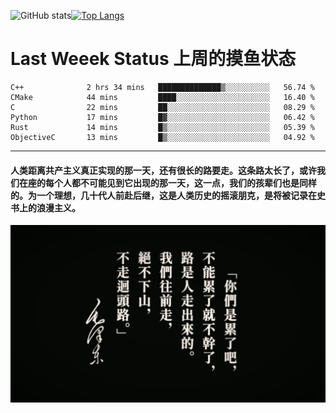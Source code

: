 ![GitHub stats](https://github-readme-stats.vercel.app/api?username=Mundanity-fc&hide=stars&count_private=true&show_icons=true&theme=prussian)[![Top Langs](https://github-readme-stats.vercel.app/api/top-langs/?username=Mundanity-fc&hide=javascript,html,css,blade&layout=compact&theme=prussian)](https://github.com/anuraghazra/github-readme-stats)

# Last Weeek Status 上周的摸鱼状态
<!--START_SECTION:waka-->

```text
C++              2 hrs 34 mins   ██████████████▒░░░░░░░░░░   56.74 %
CMake            44 mins         ████░░░░░░░░░░░░░░░░░░░░░   16.40 %
C                22 mins         ██░░░░░░░░░░░░░░░░░░░░░░░   08.29 %
Python           17 mins         █▓░░░░░░░░░░░░░░░░░░░░░░░   06.42 %
Rust             14 mins         █▒░░░░░░░░░░░░░░░░░░░░░░░   05.39 %
ObjectiveC       13 mins         █▒░░░░░░░░░░░░░░░░░░░░░░░   04.92 %
```

<!--END_SECTION:waka-->

---

#### 人类距离共产主义真正实现的那一天，还有很长的路要走。这条路太长了，或许我们在座的每个人都不可能见到它出现的那一天，这一点，我们的孩辈们也是同样的。为一个理想，几十代人前赴后继，这是人类历史的摇滚朋克，是将被记录在史书上的浪漫主义。

![HeSays](./HeSays.webp)
